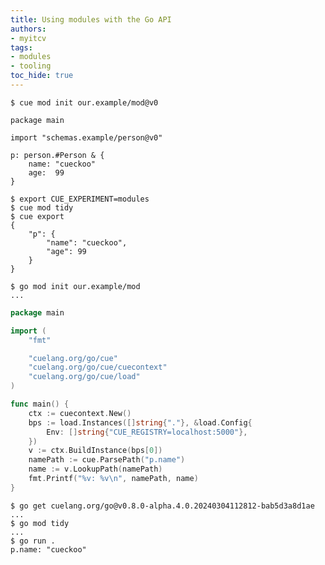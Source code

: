 ```yaml
---
title: Using modules with the Go API
authors:
- myitcv
tags:
- modules
- tooling
toc_hide: true
---
```


```text { title="TERMINAL" codeToCopy="Y3VlIG1vZCBpbml0IG91ci5leGFtcGxlL21vZEB2MAo=" }
$ cue mod init our.example/mod@v0
```

```cue { title="main.cue" }
package main

import "schemas.example/person@v0"

p: person.#Person & {
	name: "cueckoo"
	age:  99
}
```

```text { title="TERMINAL" codeToCopy="ZXhwb3J0IENVRV9FWFBFUklNRU5UPW1vZHVsZXMKY3VlIG1vZCB0aWR5CmN1ZSBleHBvcnQK" }
$ export CUE_EXPERIMENT=modules
$ cue mod tidy
$ cue export
{
    "p": {
        "name": "cueckoo",
        "age": 99
    }
}
```

```text { title="TERMINAL" codeToCopy="Z28gbW9kIGluaXQgb3VyLmV4YW1wbGUvbW9kCg==" }
$ go mod init our.example/mod
...
```

```go { title="main.go" }
package main

import (
	"fmt"

	"cuelang.org/go/cue"
	"cuelang.org/go/cue/cuecontext"
	"cuelang.org/go/cue/load"
)

func main() {
	ctx := cuecontext.New()
	bps := load.Instances([]string{"."}, &load.Config{
		Env: []string{"CUE_REGISTRY=localhost:5000"},
	})
	v := ctx.BuildInstance(bps[0])
	namePath := cue.ParsePath("p.name")
	name := v.LookupPath(namePath)
	fmt.Printf("%v: %v\n", namePath, name)
}
```

```text { title="TERMINAL" codeToCopy="Z28gZ2V0IGN1ZWxhbmcub3JnL2dvQHYwLjguMC1hbHBoYS40LjAuMjAyNDAzMDQxMTI4MTItYmFiNWQzYThkMWFlCmdvIG1vZCB0aWR5CmdvIHJ1biAuCg==" }
$ go get cuelang.org/go@v0.8.0-alpha.4.0.20240304112812-bab5d3a8d1ae
...
$ go mod tidy
...
$ go run .
p.name: "cueckoo"
```
